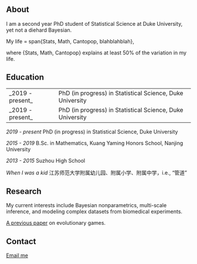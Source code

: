 ## About

I am a second year PhD student of Statistical Science at Duke University, yet not a diehard Bayesian.

My life = span{Stats, Math, Cantopop, blahblahblah}, 

where {Stats, Math, Cantopop} explains at least 50% of the variation in my life.

## Education

<table border="0" width="0">
    <tr>
    	<td style='border:none;',align="left">_2019 - present_</td><td style='border:none;',align="left">PhD (in progress) in Statistical Science, Duke University</td>
    </tr>
    <tr>
        <td style='border:none;',align="left">_2019 - present_</td><td style='border:none;',align="left">PhD (in progress) in Statistical Science, Duke University</td>    
    </tr>
  </table>

_2019 - present_    PhD (in progress) in Statistical Science, Duke University 

_2015 - 2019_       B.Sc. in Mathematics, Kuang Yaming Honors School, Nanjing University

_2013 - 2015_       Suzhou High School 

_When I was a kid_  江苏师范大学附属幼儿园、附属小学、附属中学，i.e., “管道”


## Research

My current interests include Bayesian nonparametrics, multi-scale inference, and modeling complex datasets from biomedical experiments. 

[A previous paper](https://pubmed.ncbi.nlm.nih.gov/30056505/) on evolutionary games.

## Contact

[Email me](mailto:zw122@duke.edu)


